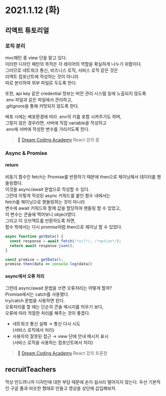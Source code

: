 # 2021.1.12 (화)

## 리액트 튜토리얼

### 로직 분리

mvc패턴 중 view 단을 맡고 있다.  
이러한 디자인 패턴의 목적은 각 레이어의 역할을 확실하게 나누기 위함이다.  
그러므로 네트워크 통신, 비즈니스 로직, 서비스 로직 같은 것은  
리액트 컴포넌트에 작성하는 것이 아니라  
따로 분리하여 외부 파일로 두도록 한다.

또한, api key 같은 credential 정보는 버전 관리 시스템 등에 노출되지 않도록  
.env 파일과 같은 파일에서 관리하고,  
.gitignore을 통해 커밋되지 않도록 한다.

배포 시에는 배포환경에 따라 .env의 키를 포함 시켜주기도 하며,  
그렇지 않은 경우라면, 서버에 직접 variable을 작성하고  
.env에 서버에 작성한 변수를 가리키도록 한다.

> 📖 [Dream Coding Academy](https://academy.dream-coding.com/) React 강의 중

### Async & Promise

#### return

비동기 함수인 fetch는 Promise를 반환하기 때문에 then으로 체이닝해서 데이터를 핸들링했다.  
 이것을 async/await 문법으로 작성할 수 있다.  
 그런데 이렇게 작성된 async 키워드를 붙인 함수 내에서는  
 fetch를 체이닝으로 핸들링하는 것이 아니라  
 변수에 await 키워드와 함께 값을 할당하여 핸들링 할 수 있었고,  
 이 변수는 콘솔에 찍어보니 object였다.  
 그리고 이 오브젝트를 반환하도록 하면,  
 함수 밖에서는 다시 promise처럼 then으로 체이닝 할 수 있었다.

```js
async function getData() {
  const response = await fetch(/*url*/, /*option*/);
  return await response.json();
}

const promise = getData();
promise.then(data => console.log(data))
```

#### async에서 오류 처리

그런데 async/await 문법을 쓰면 오류처리는 어떻게 할까?  
Promise에서는 catch를 사용했다.  
try/catch 문법을 사용하면 된다.  
오류처리를 할 때는 단순히 콘솔 메시지를 띄우기 보다,  
오류에 따라 적절한 처리를 해주는 것이 좋겠다.

- 네트워크 통신 실패 → 통신 다시 시도  
  (서비스 로직에서 처리)
- 사용자의 잘못된 접근 → view 단에 안내 메시지 표시  
  (서비스 로직을 사용하는 컴포넌트에서 처리)

> 📖 [Dream Coding Academy](https://academy.dream-coding.com/) React 강의 토론창

## recruitTeachers

막상 만드려니까 디자인에 대한 부담 때문에 손이 쉽사리 떨어지지 않는다.
우선 기본적인 구글 폼과 비슷한 형태로 만들고 영상을 상단에 삽입해보자.

